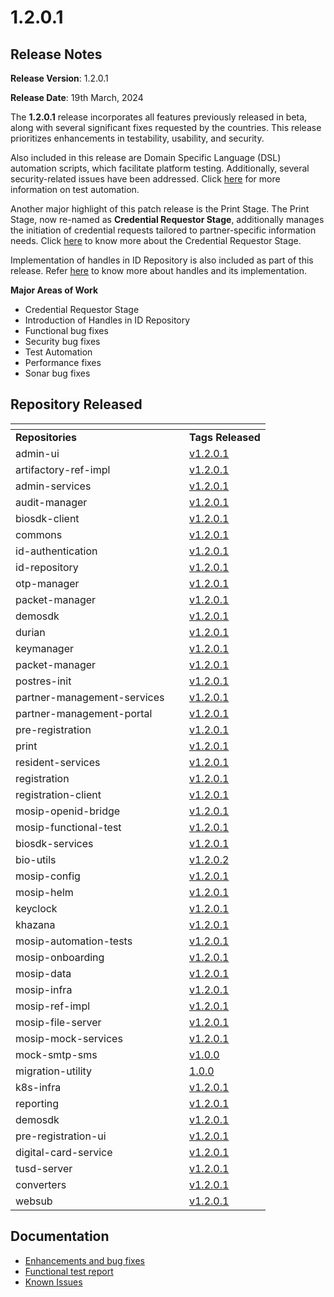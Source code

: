 # 1.2.0.1

## Release Notes

**Release Version**: 1.2.0.1

**Release Date**: 19th March, 2024

The **1.2.0.1** release incorporates all features previously released in beta, along with several significant fixes requested by the countries. This release prioritizes enhancements in testability, usability, and security.

Also included in this release are Domain Specific Language (DSL) automation scripts, which facilitate platform testing. Additionally, several security-related issues have been addressed. Click [here](https://docs.mosip.io/1.2.0/test-automation) for more information on test automation.

Another major highlight of this patch release is the Print Stage. The Print Stage, now re-named as **Credential Requestor Stage**, additionally manages the initiation of credential requests tailored to partner-specific information needs. Click [here](https://docs.mosip.io/1.2.0/modules/registration-processor/credential-requestor-stage) to know more about the Credential Requestor Stage.

Implementation of handles in ID Repository is also included as part of this release. Refer [here](https://docs.mosip.io/1.2.0/modules/id-repository/custom-handle) to know more about handles and its implementation.

**Major Areas of Work**

* Credential Requestor Stage
* Introduction of Handles in ID Repository
* Functional bug fixes
* Security bug fixes
* Test Automation
* Performance fixes
* Sonar bug fixes

## Repository Released

<table data-header-hidden><thead><tr><th width="262"></th><th></th></tr></thead><tbody><tr><td><strong>Repositories</strong></td><td><strong>Tags Released</strong></td></tr><tr><td>admin-ui</td><td><a href="https://github.com/mosip/admin-ui/tree/v1.2.0.1/">v1.2.0.1</a></td></tr><tr><td>artifactory-ref-impl</td><td><a href="https://github.com/mosip/artifactory-ref-impl/tree/v1.2.0.1">v1.2.0.1</a></td></tr><tr><td>admin-services</td><td><a href="https://github.com/mosip/admin-services/tree/v1.2.0.1/">v1.2.0.1</a></td></tr><tr><td>audit-manager</td><td><a href="https://github.com/mosip/audit-manager/tree/v1.2.0.1/">v1.2.0.1</a></td></tr><tr><td>biosdk-client</td><td><a href="https://github.com/mosip/biosdk-client/tree/v1.2.0.1/">v1.2.0.1</a></td></tr><tr><td>commons</td><td><a href="https://github.com/mosip/commons/tree/v1.2.0.1/">v1.2.0.1</a></td></tr><tr><td>id-authentication</td><td><a href="https://github.com/mosip/id-authentication/tree/v1.2.0.1/">v1.2.0.1</a></td></tr><tr><td>id-repository</td><td><a href="https://github.com/mosip/id-repository/tree/v1.2.0.1/">v1.2.0.1</a></td></tr><tr><td>otp-manager</td><td><a href="https://github.com/mosip/otp-manager/tree/v1.2.0.1">v1.2.0.1</a></td></tr><tr><td>packet-manager</td><td><a href="https://github.com/mosip/packet-manager/tree/v1.2.0.1/">v1.2.0.1</a></td></tr><tr><td>demosdk</td><td><a href="https://github.com/mosip/demosdk/tree/v1.2.0.1/">v1.2.0.1</a></td></tr><tr><td>durian</td><td><a href="https://github.com/mosip/durian/tree/v1.2.0.1/">v1.2.0.1</a></td></tr><tr><td>keymanager</td><td><a href="https://github.com/mosip/keymanager/tree/v1.2.0.1/">v1.2.0.1</a></td></tr><tr><td>packet-manager</td><td><a href="https://github.com/mosip/packet-manager/tree/v1.2.0.1/">v1.2.0.1</a></td></tr><tr><td>postres-init</td><td><a href="https://github.com/mosip/postgres-init/tree/v1.2.0.1">v1.2.0.1</a></td></tr><tr><td>partner-management-services</td><td><a href="https://github.com/mosip/partner-management-services/tree/v1.2.0.1/">v1.2.0.1</a></td></tr><tr><td>partner-management-portal</td><td><a href="https://github.com/mosip/partner-management-services/tree/v1.2.0.1/">v1.2.0.1</a></td></tr><tr><td>pre-registration</td><td><a href="https://github.com/mosip/pre-registration/tree/v1.2.0.1/">v1.2.0.1</a></td></tr><tr><td>print</td><td><a href="https://github.com/mosip/print/tree/v1.2.0.1/">v1.2.0.1</a></td></tr><tr><td>resident-services</td><td><a href="https://github.com/mosip/resident-services/tree/v1.2.0.1/">v1.2.0.1</a></td></tr><tr><td>registration</td><td><a href="https://github.com/mosip/registration/tree/v1.2.0.1/">v1.2.0.1</a></td></tr><tr><td>registration-client</td><td><a href="https://github.com/mosip/registration-client/tree/v1.2.0.1/">v1.2.0.1</a></td></tr><tr><td>mosip-openid-bridge</td><td><a href="https://github.com/mosip/mosip-openid-bridge/tree/v1.2.0.1/">v1.2.0.1</a></td></tr><tr><td>mosip-functional-test</td><td><a href="https://github.com/mosip/mosip-functional-tests/tree/v1.2.0.1">v1.2.0.1</a></td></tr><tr><td>biosdk-services</td><td><a href="https://github.com/mosip/biosdk-services/tree/v1.2.0.1/">v1.2.0.1</a></td></tr><tr><td>bio-utils</td><td><a href="https://github.com/mosip/bio-utils/tree/v1.2.0.2">v1.2.0.2</a></td></tr><tr><td>mosip-config</td><td><a href="https://github.com/mosip/mosip-config/tree/v1.2.0.1/">v1.2.0.1</a></td></tr><tr><td>mosip-helm</td><td><a href="https://github.com/mosip/mosip-helm/tree/v1.2.0.1">v1.2.0.1</a></td></tr><tr><td>keyclock</td><td><a href="https://github.com/mosip/keycloak/tree/v1.2.0.1/">v1.2.0.1</a></td></tr><tr><td>khazana</td><td><a href="https://github.com/mosip/khazana/tree/v1.2.0.1/">v1.2.0.1</a></td></tr><tr><td>mosip-automation-tests</td><td><a href="https://github.com/mosip/mosip-automation-tests/tree/v1.2.0.1">v1.2.0.1</a></td></tr><tr><td>mosip-onboarding</td><td><a href="https://github.com/mosip/mosip-onboarding/tree/v1.2.0.1/">v1.2.0.1</a></td></tr><tr><td>mosip-data</td><td><a href="https://github.com/mosip/mosip-data/tree/v1.2.0.1/">v1.2.0.1</a></td></tr><tr><td>mosip-infra</td><td><a href="https://github.com/mosip/mosip-infra/tree/v1.2.0.1">v1.2.0.1</a></td></tr><tr><td>mosip-ref-impl</td><td><a href="https://github.com/mosip/mosip-ref-impl/tree/v1.2.0.1/">v1.2.0.1</a></td></tr><tr><td>mosip-file-server</td><td><a href="https://github.com/mosip/mosip-file-server/tree/v1.2.0.1/">v1.2.0.1</a></td></tr><tr><td>mosip-mock-services</td><td><a href="https://github.com/mosip/mosip-mock-services/tree/v1.2.0.1">v1.2.0.1</a></td></tr><tr><td>mock-smtp-sms</td><td><a href="https://github.com/mosip/mock-smtp-sms/tree/v1.0.0">v1.0.0</a></td></tr><tr><td>migration-utility</td><td><a href="https://github.com/mosip/migration-utility/tree/v1.0.0">1.0.0</a></td></tr><tr><td>k8s-infra</td><td><a href="https://github.com/mosip/k8s-infra/tree/v1.2.0.1/">v1.2.0.1</a></td></tr><tr><td>reporting</td><td><a href="https://github.com/mosip/reporting/tree/v1.2.0.1/">v1.2.0.1</a></td></tr><tr><td>demosdk</td><td><a href="https://github.com/mosip/demosdk/tree/v1.2.0.1/">v1.2.0.1</a></td></tr><tr><td>pre-registration-ui</td><td><a href="https://github.com/mosip/pre-registration-ui/tree/v1.2.0.1/">v1.2.0.1</a></td></tr><tr><td>digital-card-service</td><td><a href="https://github.com/mosip/digital-card-service/tree/v1.2.0.1/">v1.2.0.1</a></td></tr><tr><td>tusd-server</td><td><a href="https://github.com/mosip/tusd-server/tree/v1.2.0.1">v1.2.0.1</a></td></tr><tr><td>converters</td><td><a href="https://github.com/mosip/converters/tree/v1.2.0.1/">v1.2.0.1</a></td></tr><tr><td>websub</td><td><a href="https://github.com/mosip/websub/tree/v1.2.0.1">v1.2.0.1</a></td></tr></tbody></table>

## Documentation

* [Enhancements and bug fixes](https://docs.mosip.io/1.2.0/releases/release-notes-1.2.0.1/enhancements-and-bug-fixes)
* [Functional test report](https://docs.mosip.io/1.2.0/releases/release-notes-1.2.0.1/test-report-1.2.0.1)
* [Known Issues](https://mosip.atlassian.net/issues/?filter=11385)
